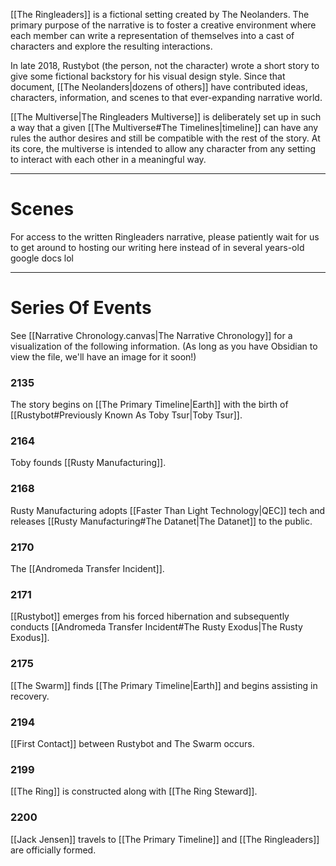 [[The Ringleaders]] is a fictional setting created by The Neolanders. The primary purpose of the narrative is to foster a creative environment where each member can write a representation of themselves into a cast of characters and explore the resulting interactions.

In late 2018, Rustybot (the person, not the character) wrote a short story to give some fictional backstory for his visual design style. Since that document, [[The Neolanders|dozens of others]] have contributed ideas, characters, information, and scenes to that ever-expanding narrative world.

[[The Multiverse|The Ringleaders Multiverse]] is deliberately set up in such a way that a given [[The Multiverse#The Timelines|timeline]] can have any rules the author desires and still be compatible with the rest of the story. At its core, the multiverse is intended to allow any character from any setting to interact with each other in a meaningful way.

---
# Scenes
For access to the written Ringleaders narrative, please patiently wait for us to get around to hosting our writing here instead of in several years-old google docs lol

---
# Series Of Events
See [[Narrative Chronology.canvas|The Narrative Chronology]] for a visualization of the following information. (As long as you have Obsidian to view the file, we'll have an image for it soon!)

### 2135
The story begins on [[The Primary Timeline|Earth]] with the birth of [[Rustybot#Previously Known As Toby Tsur|Toby Tsur]].
### 2164
Toby founds [[Rusty Manufacturing]].
### 2168
Rusty Manufacturing adopts [[Faster Than Light Technology|QEC]] tech and releases [[Rusty Manufacturing#The Datanet|The Datanet]] to the public.
### 2170
The [[Andromeda Transfer Incident]].
### 2171
[[Rustybot]] emerges from his forced hibernation and subsequently conducts [[Andromeda Transfer Incident#The Rusty Exodus|The Rusty Exodus]].
### 2175
[[The Swarm]] finds [[The Primary Timeline|Earth]] and begins assisting in recovery.
### 2194
[[First Contact]] between Rustybot and The Swarm occurs.
### 2199
[[The Ring]] is constructed along with [[The Ring Steward]].
### 2200
[[Jack Jensen]] travels to [[The Primary Timeline]] and [[The Ringleaders]] are officially formed.